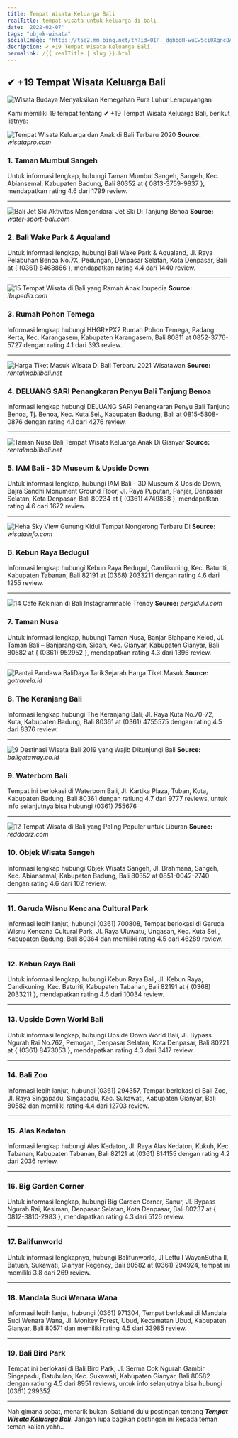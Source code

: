 ```yaml
---
title: Tempat Wisata Keluarga Bali
realTitle: tempat wisata untuk keluarga di bali
date: '2022-02-07'
tags: "objek-wisata"
socialImage: "https://tse2.mm.bing.net/th?id=OIP._dghboH-wuCw5ci0XqncBAHaE8&amp;pid=15.1"
decription: ✔ +19 Tempat Wisata Keluarga Bali.
permalink: /{{ realTitle | slug }}.html
---
```


## ✔ +19 Tempat Wisata Keluarga Bali

![Wisata Budaya Menyaksikan Kemegahan Pura Luhur Lempuyangan ](http://www.topindonesiaholidays.com/blog/wp-content/uploads/2015/01/Pura-Lempuyang-Entrance-2.jpg)



Kami memiliki 19 tempat tentang ✔ +19 Tempat Wisata Keluarga Bali, berikut listnya:



![Tempat Wisata Keluarga dan Anak di Bali Terbaru 2020](https://tse4.mm.bing.net/th?id=OIP.o5w3s0j03PfcBlxWxm6xLQHaFZ&amp;pid=15.1)
**Source:** _wisatapro.com_


### 1. Taman Mumbul Sangeh



Untuk informasi lengkap, hubungi Taman Mumbul Sangeh, Sangeh, Kec. Abiansemal, Kabupaten Badung, Bali 80352 at { 0813-3759-9837 }, mendapatkan rating 4.6 dari 1799 review.

---


![Bali Jet Ski  Aktivitas Mengendarai Jet Ski Di Tanjung Benoa](https://tse4.mm.bing.net/th?id=OIP.Nqh3ngKWUKNZwbN1YXnQxQHaD4&amp;pid=15.1)
**Source:** _water-sport-bali.com_


### 2. Bali Wake Park &amp; Aqualand



Untuk informasi lengkap, hubungi Bali Wake Park &amp; Aqualand, Jl. Raya Pelabuhan Benoa No.7X, Pedungan, Denpasar Selatan, Kota Denpasar, Bali at { (0361) 8468866 }, mendapatkan rating 4.4 dari 1440 review.

---


![15 Tempat Wisata di Bali yang Ramah Anak  Ibupedia](https://tse3.mm.bing.net/th?id=OIP.okTf-FzIKip1adVOPz1VUQHaDX&amp;pid=15.1)
**Source:** _ibupedia.com_


### 3. Rumah Pohon Temega



Informasi lengkap hubungi HHGR+PX2 Rumah Pohon Temega, Padang Kerta, Kec. Karangasem, Kabupaten Karangasem, Bali 80811 at 0852-3776-5727 dengan rating 4.1 dari 393 review.

---


![Harga Tiket Masuk Wisata Di Bali Terbaru 2021 Wisatawan ](https://tse2.mm.bing.net/th?id=OIP.hczUZeZktkfzoaDa4QiMHQHaD4&amp;pid=15.1)
**Source:** _rentalmobilbali.net_


### 4. DELUANG SARI Penangkaran Penyu Bali Tanjung Benoa



Informasi lengkap hubungi DELUANG SARI Penangkaran Penyu Bali Tanjung Benoa, Tj. Benoa, Kec. Kuta Sel., Kabupaten Badung, Bali at 0815-5808-0876 dengan rating 4.1 dari 4276 review.

---


![Taman Nusa Bali  Tempat Wisata Keluarga  Anak Di Gianyar](https://tse4.mm.bing.net/th?id=OIP.4vLewBZwlrMj8xXsCdd7QAHaD4&amp;pid=15.1)
**Source:** _rentalmobilbali.net_


### 5. IAM Bali - 3D Museum &amp; Upside Down



Untuk informasi lengkap, hubungi IAM Bali - 3D Museum &amp; Upside Down, Bajra Sandhi Monument Ground Floor, Jl. Raya Puputan, Panjer, Denpasar Selatan, Kota Denpasar, Bali 80234 at { (0361) 4749838 }, mendapatkan rating 4.6 dari 1672 review.

---


![Heha Sky View Gunung Kidul Tempat Nongkrong Terbaru Di ](https://tse1.mm.bing.net/th?id=OIP.Z7FpCymmYDA-w3yPlQYDZgHaD4&amp;pid=15.1)
**Source:** _wisatainfo.com_


### 6. Kebun Raya Bedugul



Informasi lengkap hubungi Kebun Raya Bedugul, Candikuning, Kec. Baturiti, Kabupaten Tabanan, Bali 82191 at (0368) 2033211 dengan rating 4.6 dari 1255 review.

---


![14 Cafe Kekinian di Bali Instagrammable  Trendy ](https://tse4.mm.bing.net/th?id=OIP.c9DbVK90bDI3M9iiGhXc1AHaE8&amp;pid=15.1)
**Source:** _pergidulu.com_


### 7. Taman Nusa



Untuk informasi lengkap, hubungi Taman Nusa, Banjar Blahpane Kelod, Jl. Taman Bali – Banjarangkan, Sidan, Kec. Gianyar, Kabupaten Gianyar, Bali 80582 at { (0361) 952952 }, mendapatkan rating 4.3 dari 1396 review.

---


![Pantai Pandawa BaliDaya TarikSejarah  Harga Tiket Masuk](https://tse2.mm.bing.net/th?id=OIP.ydwKWaZPpICTaAjr626ERwHaEK&amp;pid=15.1)
**Source:** _gotravela.id_


### 8. The Keranjang Bali



Informasi lengkap hubungi The Keranjang Bali, Jl. Raya Kuta No.70-72, Kuta, Kabupaten Badung, Bali 80361 at (0361) 4755575 dengan rating 4.5 dari 8376 review.

---


![9 Destinasi Wisata Bali 2019 yang Wajib Dikunjungi  Bali ](https://tse2.mm.bing.net/th?id=OIP.65X6Ropw4wYmUc49LkPxTwHaD4&amp;pid=15.1)
**Source:** _baligetaway.co.id_


### 9. Waterbom Bali



Tempat ini berlokasi di Waterbom Bali, Jl. Kartika Plaza, Tuban, Kuta, Kabupaten Badung, Bali 80361 dengan ratiung 4.7 dari 9777 reviews, untuk info selanjutnya bisa hubungi (0361) 755676

---


![12 Tempat Wisata di Bali yang Paling Populer untuk Liburan ](https://tse1.mm.bing.net/th?id=OIP.h5MEPaRxoyGQdQ2EwRxeqQHaE8&amp;pid=15.1)
**Source:** _reddoorz.com_


### 10. Objek Wisata Sangeh



Informasi lengkap hubungi Objek Wisata Sangeh, Jl. Brahmana, Sangeh, Kec. Abiansemal, Kabupaten Badung, Bali 80352 at 0851-0042-2740 dengan rating 4.6 dari 102 review.

---


### 11. Garuda Wisnu Kencana Cultural Park



Informasi lebih lanjut, hubungi (0361) 700808, Tempat berlokasi di Garuda Wisnu Kencana Cultural Park, Jl. Raya Uluwatu, Ungasan, Kec. Kuta Sel., Kabupaten Badung, Bali 80364 dan memiliki rating 4.5 dari 46289 review.

---


### 12. Kebun Raya Bali



Untuk informasi lengkap, hubungi Kebun Raya Bali, Jl. Kebun Raya, Candikuning, Kec. Baturiti, Kabupaten Tabanan, Bali 82191 at { (0368) 2033211 }, mendapatkan rating 4.6 dari 10034 review.

---


### 13. Upside Down World Bali



Untuk informasi lengkap, hubungi Upside Down World Bali, Jl. Bypass Ngurah Rai No.762, Pemogan, Denpasar Selatan, Kota Denpasar, Bali 80221 at { (0361) 8473053 }, mendapatkan rating 4.3 dari 3417 review.

---


### 14. Bali Zoo



Informasi lebih lanjut, hubungi (0361) 294357, Tempat berlokasi di Bali Zoo, Jl. Raya Singapadu, Singapadu, Kec. Sukawati, Kabupaten Gianyar, Bali 80582 dan memiliki rating 4.4 dari 12703 review.

---


### 15. Alas Kedaton



Informasi lengkap hubungi Alas Kedaton, Jl. Raya Alas Kedaton, Kukuh, Kec. Tabanan, Kabupaten Tabanan, Bali 82121 at (0361) 814155 dengan rating 4.2 dari 2036 review.

---


### 16. Big Garden Corner



Untuk informasi lengkap, hubungi Big Garden Corner, Sanur, Jl. Bypass Ngurah Rai, Kesiman, Denpasar Selatan, Kota Denpasar, Bali 80237 at { 0812-3810-2983 }, mendapatkan rating 4.3 dari 5126 review.

---


### 17. Balifunworld



Untuk informasi lengkapnya, hubungi Balifunworld, Jl Lettu I WayanSutha II, Batuan, Sukawati, Gianyar Regency, Bali 80582 at (0361) 294924, tempat ini memiliki 3.8 dari 269 review.

---


### 18. Mandala Suci Wenara Wana



Informasi lebih lanjut, hubungi (0361) 971304, Tempat berlokasi di Mandala Suci Wenara Wana, Jl. Monkey Forest, Ubud, Kecamatan Ubud, Kabupaten Gianyar, Bali 80571 dan memiliki rating 4.5 dari 33985 review.

---


### 19. Bali Bird Park



Tempat ini berlokasi di Bali Bird Park, Jl. Serma Cok Ngurah Gambir Singapadu, Batubulan, Kec. Sukawati, Kabupaten Gianyar, Bali 80582 dengan ratiung 4.5 dari 8951 reviews, untuk info selanjutnya bisa hubungi (0361) 299352

---









Nah gimana sobat, menarik bukan. Sekiand dulu postingan tentang ***Tempat Wisata Keluarga Bali***. Jangan lupa bagikan postingan ini kepada teman teman kalian yahh..
